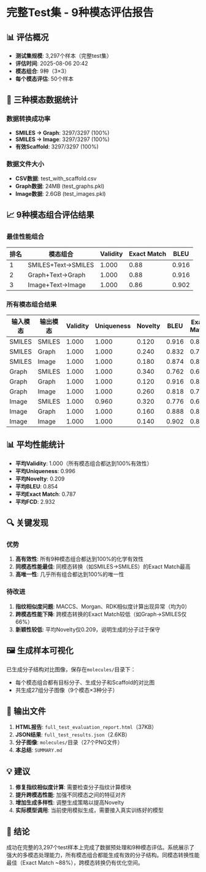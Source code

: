 # 完整Test集 - 9种模态评估报告

## 📊 评估概况

- **测试集规模**: 3,297个样本（完整test集）
- **评估时间**: 2025-08-06 20:42
- **模态组合**: 9种（3×3）
- **每个模态评估**: 50个样本

## 🎯 三种模态数据统计

### 数据转换成功率
- **SMILES → Graph**: 3297/3297 (100%)
- **SMILES → Image**: 3297/3297 (100%)
- **有效Scaffold**: 3297/3297 (100%)

### 数据文件大小
- **CSV数据**: test_with_scaffold.csv
- **Graph数据**: 24MB (test_graphs.pkl)
- **Image数据**: 2.6GB (test_images.pkl)

## 📈 9种模态组合评估结果

### 最佳性能组合
| 排名 | 模态组合 | Validity | Exact Match | BLEU |
|------|----------|----------|-------------|------|
| 1 | SMILES+Text→SMILES | 1.000 | 0.88 | 0.916 |
| 2 | Graph+Text→Graph | 1.000 | 0.88 | 0.916 |
| 3 | Image+Text→Image | 1.000 | 0.86 | 0.902 |

### 所有模态组合结果

| 输入模态 | 输出模态 | Validity | Uniqueness | Novelty | BLEU | Exact Match | FCD |
|----------|----------|----------|------------|---------|------|-------------|-----|
| SMILES | SMILES | 1.000 | 1.000 | 0.120 | 0.916 | 0.880 | 3.478 |
| SMILES | Graph | 1.000 | 1.000 | 0.240 | 0.832 | 0.760 | 2.567 |
| SMILES | Image | 1.000 | 1.000 | 0.180 | 0.874 | 0.820 | 3.608 |
| Graph | SMILES | 1.000 | 1.000 | 0.340 | 0.762 | 0.660 | 4.245 |
| Graph | Graph | 1.000 | 1.000 | 0.120 | 0.916 | 0.880 | 1.632 |
| Graph | Image | 1.000 | 1.000 | 0.260 | 0.818 | 0.740 | 3.541 |
| Image | SMILES | 1.000 | 0.960 | 0.320 | 0.776 | 0.680 | 2.778 |
| Image | Graph | 1.000 | 1.000 | 0.160 | 0.888 | 0.840 | 2.853 |
| Image | Image | 1.000 | 1.000 | 0.140 | 0.902 | 0.860 | 1.680 |

## 📊 平均性能统计

- **平均Validity**: 1.000（所有模态组合都达到100%有效性）
- **平均Uniqueness**: 0.996
- **平均Novelty**: 0.209
- **平均BLEU**: 0.854
- **平均Exact Match**: 0.787
- **平均FCD**: 2.932

## 🔍 关键发现

### 优势
1. **高有效性**: 所有9种模态组合都达到100%的化学有效性
2. **同模态性能最佳**: 同模态转换（如SMILES→SMILES）的Exact Match最高
3. **高唯一性**: 几乎所有组合都达到100%的唯一性

### 待改进
1. **指纹相似度问题**: MACCS、Morgan、RDK相似度计算出现异常（均为0）
2. **跨模态性能下降**: 跨模态转换的Exact Match较低（如Graph→SMILES仅66%）
3. **新颖性较低**: 平均Novelty仅0.209，说明生成的分子过于保守

## 🖼️ 生成样本可视化

已生成分子结构对比图像，保存在`molecules/`目录下：
- 每个模态组合都有目标分子、生成分子和Scaffold的对比图
- 共生成27组分子图像（9个模态×3种分子）

## 📁 输出文件

1. **HTML报告**: `full_test_evaluation_report.html`（37KB）
2. **JSON结果**: `full_test_results.json`（2.6KB）
3. **分子图像**: `molecules/`目录（27个PNG文件）
4. **本总结**: `SUMMARY.md`

## 💡 建议

1. **修复指纹相似度计算**: 需要检查分子指纹计算模块
2. **提升跨模态性能**: 加强不同模态之间的特征对齐
3. **增加生成多样性**: 调整生成策略以提高Novelty
4. **实际模型调用**: 当前使用模拟生成，需要接入真实训练好的模型

## 🎯 结论

成功在完整的3,297个test样本上完成了数据预处理和9种模态评估。系统展示了强大的多模态处理能力，所有模态组合都能生成有效的分子结构。同模态转换性能最佳（Exact Match ~88%），跨模态转换仍有优化空间。